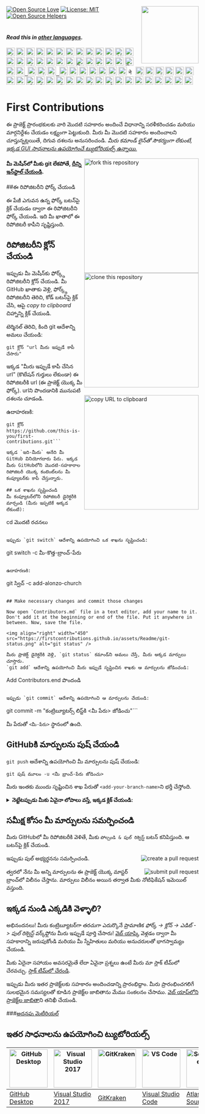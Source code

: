 [![Open Source Love](https://firstcontributions.github.io/open-source-badges/badges/open-source-v1/open-source.svg)](https://github.com/firstcontributions/open-source-badges)
[<img align="right" width="150" src="https://firstcontributions.github.io/assets/Readme/join-slack-team.png">](https://join.slack.com/t/firstcontributors/shared_invite/zt-vchl8cde-S0KstI_jyCcGEEj7rSTQiA)
[![License: MIT](https://img.shields.io/badge/License-MIT-green.svg)](https://opensource.org/licenses/MIT)
[![Open Source Helpers](https://www.codetriage.com/roshanjossey/first-contributions/badges/users.svg)](https://www.codetriage.com/roshanjossey/first-contributions)
# 

#### _Read this in [other languages](translations/Translations.md)._

<kbd>[<img title="Shqip" alt="Shqip" src="https://cdn.staticaly.com/gh/hjnilsson/country-flags/master/svg/al.svg" width="22">](translations/README.al.md)</kbd>
<kbd>[<img title="Uzbek" alt="Uzbek language" src="https://cdn.staticaly.com/gh/hjnilsson/country-flags/master/svg/uz.svg" width="22">](translations/README.uz.md)</kbd>
<kbd>[<img title="Azərbaycan dili" alt="Azərbaycan dili" src="https://cdn.statically.io/flags/az.svg" width="22">](translations/README.aze.md)</kbd>
<kbd>[<img title="বাংলা" alt="বাংলা" src="https://cdn.staticaly.com/gh/hjnilsson/country-flags/master/svg/bd.svg" width="22">](translations/README.bn.md)</kbd>
<kbd>[<img title="Bulgarian" alt="Bulgarian" src="https://cdn.staticaly.com/gh/hjnilsson/country-flags/master/svg/bg.svg" width="22">](translations/README.bg.md)</kbd>
<kbd>[<img title="Português" alt="Português" src="https://cdn.staticaly.com/gh/hjnilsson/country-flags/master/svg/br.svg" width="22">](translations/README.pt_br.md)</kbd>
<kbd>[<img title="Català" alt="Català" src="https://firstcontributions.github.io/assets/Readme/catalan1.png" width="22">](translations/README.ca.md)</kbd>
<kbd>[<img title="中文 (Simplified)" alt="中文 (Simplified)" src="https://cdn.staticaly.com/gh/hjnilsson/country-flags/master/svg/cn.svg" width="22">](translations/README.chs.md)</kbd>
<kbd>[<img title="Czech" alt="Czech" src="https://cdn.staticaly.com/gh/hjnilsson/country-flags/master/svg/cz.svg" width="22">](translations/README.cs.md)</kbd>
<kbd>[<img title="Deutsch" alt="Deutsch" src="https://cdn.staticaly.com/gh/hjnilsson/country-flags/master/svg/de.svg" width="22">](translations/README.de.md)</kbd>
<kbd>[<img title="Dansk" alt="Dansk" src="https://cdn.staticaly.com/gh/hjnilsson/country-flags/master/svg/dk.svg" width="22">](translations/README.da.md)</kbd>
<kbd>[<img title="العربية" alt="العربية" src="https://cdn.staticaly.com/gh/hjnilsson/country-flags/master/svg/eg.svg" width="22">](translations/README.eg.md)</kbd>
<kbd>[<img title="Española" alt="Española" src="https://cdn.staticaly.com/gh/hjnilsson/country-flags/master/svg/es.svg" width="22">](translations/README.es.md)</kbd>
<kbd>[<img title="Française" alt="Française" src="https://cdn.staticaly.com/gh/hjnilsson/country-flags/master/svg/fr.svg" width="22">](translations/README.fr.md)</kbd>
<kbd>[<img title="Galego" alt="Galego" src="https://upload.wikimedia.org/wikipedia/commons/thumb/6/64/Flag_of_Galicia.svg/1200px-Flag_of_Galicia.svg.png" width="22">](translations/README.gl.md)</kbd>
<kbd>[<img title="Ελληνικά" alt="Ελληνικά" src="https://cdn.staticaly.com/gh/hjnilsson/country-flags/master/svg/gr.svg" width="22">](translations/README.gr.md)</kbd>
<kbd>[<img title="ქართული" alt="ქართული" src="https://cdn.staticaly.com/gh/hjnilsson/country-flags/master/svg/ge.svg" width="22">](translations/README.ge.md)</kbd>
<kbd>[<img title="Magyar" alt="Magyar" src="https://cdn.staticaly.com/gh/hjnilsson/country-flags/master/svg/hu.svg" width="22">](translations/README.hu.md)</kbd>
<kbd>[<img title="Bahasa Indonesia" alt="Bahasa Indonesia" src="https://cdn.staticaly.com/gh/hjnilsson/country-flags/master/svg/id.svg" width="22">](translations/README.id.md)</kbd>
<kbd>[<img title="עִברִית" alt="עִברִית" src="https://cdn.staticaly.com/gh/hjnilsson/country-flags/master/svg/il.svg" width="22">](translations/README.hb.md)</kbd>
<kbd>[<img title="हिंदी/ગુજરાતી/मराठी/മലയാളം/ಕನ್ನಡ/తెలుగు/छत्तीसगढ़ी/বাংলা/தமிழ்" alt="हिंदी/ગુજરાતી/मराठी/മലയാളം/ಕನ್ನಡ/తెలుగు/छत्तीसगढ़ी/বাংলা/தமிழ்" src="https://cdn.staticaly.com/gh/hjnilsson/country-flags/master/svg/in.svg" width="22">](translations/Translations.md)</kbd>
<kbd>[<img title="தமிழ்" alt="தமிழ்" src="https://cdn.staticaly.com/gh/hjnilsson/country-flags/master/svg/lk.svg" width="22">](translations/README.ta.md)</kbd>
<kbd>[<img title="فارسی" alt="فارسی" src="https://cdn.staticaly.com/gh/hjnilsson/country-flags/master/svg/ir.svg" width="22">](translations/README.fa.md)</kbd>
<kbd>[<img title="Italiano" alt="Italiano" src="https://cdn.staticaly.com/gh/hjnilsson/country-flags/master/svg/it.svg" width="22">](translations/README.it.md)</kbd>
<kbd>[<img title="日本語" alt="日本語" src="https://cdn.staticaly.com/gh/hjnilsson/country-flags/master/svg/jp.svg" width="22">](translations/README.ja.md)</kbd>
<kbd>[<img title="සිංහල" alt="සිංහල" src="https://cdn.staticaly.com/gh/hjnilsson/country-flags/master/svg/lk.svg" width="22">](translations/README.si.md)</kbd>
<kbd>[<img title="Kiswahili (Kenya)" alt="Kiswahili (Kenya)" src="https://cdn.staticaly.com/gh/hjnilsson/country-flags/master/svg/ke.svg" width="22">](translations/README.kws.md)</kbd>
<kbd>[<img title="한국어" alt="한국어" src="https://cdn.staticaly.com/gh/hjnilsson/country-flags/master/svg/kr.svg" width="22"> <img title="한국어" alt="한국어" src="https://cdn.staticaly.com/gh/hjnilsson/country-flags/master/svg/kp.svg" width="22">](translations/README.ko.md)</kbd>
<kbd>[<img title="Lietuvių kalba" alt="Lietuvių kalba" src="https://cdn.staticaly.com/gh/hjnilsson/country-flags/master/svg/lt.svg" width="22">](translations/README.lt.md)</kbd>
<kbd>[<img title="Limba Română" alt="Limba Română" src="https://cdn.staticaly.com/gh/hjnilsson/country-flags/master/svg/md.svg" width="22"> <img title="Limba Română" alt="Limba Română" src="https://cdn.staticaly.com/gh/hjnilsson/country-flags/master/svg/ro.svg" width="22">](translations/README.ro.md)</kbd>
<kbd>[<img title="မြန်မာ" alt="မြန်မာ" src="https://cdn.staticaly.com/gh/hjnilsson/country-flags/master/svg/mm.svg" width="22">](translations/README.mm_unicode.md)</kbd>
<kbd>[<img title="Македонски" alt="Македонски" src="https://cdn.staticaly.com/gh/hjnilsson/country-flags/master/svg/mk.svg" width="22">](translations/README.mk.md)</kbd>
<kbd>[<img title="Español de México" alt="Español de México" src="https://cdn.staticaly.com/gh/hjnilsson/country-flags/master/svg/mx.svg" width="22">](translations/README.mx.md)</kbd>
<kbd>[<img title="Bahasa Melayu / بهاس ملايو‎ / Malay" alt="Bahasa Melayu / بهاس ملايو‎ / Malay" src="https://cdn.staticaly.com/gh/hjnilsson/country-flags/master/svg/my.svg" width="22">](translations/README.my.md)</kbd>
<kbd>[<img title="Dutch" alt="Dutch" src="https://cdn.staticaly.com/gh/hjnilsson/country-flags/master/svg/nl.svg" width="22">](translations/README.nl.md)</kbd>
<kbd>[<img title="Norsk" alt="Norsk" src="https://cdn.staticaly.com/gh/hjnilsson/country-flags/master/svg/no.svg" width="22">](translations/README.no.md)</kbd>
<kbd>[<img title="नेपाली" alt="नेपाली" src="https://cdn.staticaly.com/gh/hjnilsson/country-flags/master/svg/np.svg" width="15">](translations/README.np.md)</kbd>
<kbd>[<img title="Wikang Filipino" alt="Wikang Filipino" src="https://cdn.staticaly.com/gh/hjnilsson/country-flags/master/svg/ph.svg" width="22">](translations/README.tl.md)</kbd>
<kbd>[<img title="English (Pirate)" alt="English (Pirate)" src="https://firstcontributions.github.io/assets/Readme/pirate.png" width="22">](translations/README.en-pirate.md)</kbd>
<kbd>[<img title="اُاردو" alt="اردو" src="https://cdn.staticaly.com/gh/hjnilsson/country-flags/master/svg/pk.svg" width="22">](translations/README.ur.md)</kbd>
<kbd>[<img title="Polski" alt="Polski" src="https://cdn.staticaly.com/gh/hjnilsson/country-flags/master/svg/pl.svg" width="22">](translations/README.pl.md)</kbd>
<kbd>[<img title="Português (Portugal)" alt="Português (Portugal)" src="https://cdn.staticaly.com/gh/hjnilsson/country-flags/master/svg/pt.svg" width="22">](translations/README.pt-pt.md)</kbd>
<kbd>[<img title="Русский язык" alt="Русский язык" src="https://cdn.staticaly.com/gh/hjnilsson/country-flags/master/svg/ru.svg" width="22">](translations/README.ru.md)</kbd>
<kbd>[<img title="عربى" alt="عربى" src="https://cdn.staticaly.com/gh/hjnilsson/country-flags/master/svg/sa.svg" width="22">](translations/README.ar.md)</kbd>
<kbd>[<img title="Svenska" alt="Svenska" src="https://cdn.staticaly.com/gh/hjnilsson/country-flags/master/svg/se.svg" width="22">](translations/README.se.md)</kbd>
<kbd>[<img title="Slovenčina" alt="Slovenčina" src="https://cdn.staticaly.com/gh/hjnilsson/country-flags/master/svg/sk.svg" width="22">](translations/README.slk.md)</kbd>
<kbd>[<img title="Slovenščina" alt="Slovenščina" src="https://cdn.staticaly.com/gh/hjnilsson/country-flags/master/svg/si.svg" width="22">](translations/README.sl.md)</kbd>
<kbd>[<img title="ภาษาไทย" alt="ภาษาไทย" src="https://cdn.staticaly.com/gh/hjnilsson/country-flags/master/svg/th.svg" width="22">](translations/README.th.md)</kbd>
<kbd>[<img title="Türkçe" alt="Türkçe" src="https://cdn.staticaly.com/gh/hjnilsson/country-flags/master/svg/tr.svg" width="22">](translations/README.tr.md)</kbd>
<kbd>[<img title="中文(Traditional)" alt="中文(Traditional)" src="https://cdn.staticaly.com/gh/hjnilsson/country-flags/master/svg/tw.svg" width="22">](translations/README.cht.md)</kbd>
<kbd>[<img title="Українська" alt="Українська" src="https://cdn.staticaly.com/gh/hjnilsson/country-flags/master/svg/ua.svg" width="22">](translations/README.ua.md)</kbd>
<kbd>[<img title="Tiếng Việt" alt="Tiếng Việt" src="https://cdn.staticaly.com/gh/hjnilsson/country-flags/master/svg/vn.svg" width="22">](translations/README.vn.md)</kbd>
<kbd>[<img title="Zulu (South Africa)" alt="Zulu (South Africa)" src="https://cdn.staticaly.com/gh/hjnilsson/country-flags/master/svg/za.svg" width="22">](translations/README.zul.md)</kbd>
<kbd>[<img title="Afrikaans (South Africa)" alt="Afrikaans (South Africa)" src="https://cdn.staticaly.com/gh/hjnilsson/country-flags/master/svg/za.svg" width="22">](translations/README.afk.md)</kbd>
<kbd>[<img title="Igbo (Nigeria)" alt="Igbo (Nigeria)" src="https://cdn.staticaly.com/gh/hjnilsson/country-flags/master/svg/ng.svg" width="22">](translations/README.igb.md)</kbd>
<kbd>[<img title="Yoruba (Nigeria)" alt="Yoruba (Nigeria)" src="https://cdn.staticaly.com/gh/hjnilsson/country-flags/master/svg/ng.svg" width="22">](translations/README.yor.md)</kbd>
<kbd>[<img title="Latvia" alt="Latvia" src="https://cdn.staticaly.com/gh/hjnilsson/country-flags/master/svg/lv.svg" width="22">](translations/README.lv.md)</kbd>
<kbd>[<img title="Suomeksi" alt="Suomeksi" src="https://cdn.staticaly.com/gh/hjnilsson/country-flags/master/svg/fi.svg" width="22">](translations/README.fi.md)</kbd>
<kbd>[<img title="Беларуская мова" alt="Беларуская мова" src="https://cdn.staticaly.com/gh/hjnilsson/country-flags/master/svg/by.svg" width="22">](translations/README.by.md)</kbd>
<kbd>[<img title="Српски" alt="Српски" src="https://cdn.staticaly.com/gh/hjnilsson/country-flags/master/svg/rs.svg" width="22">](translations/README.sr.md)</kbd>
<kbd>[<img title="Қазақша" alt="Қазақша" src="https://cdn.staticaly.com/gh/hjnilsson/country-flags/master/svg/kz.svg" width="22">](translations/README.kz.md)</kbd>
<kbd>[<img title="Bosanski" alt="Bosanski" src="https://cdn.staticaly.com/gh/hjnilsson/country-flags/master/svg/ba.svg" width="22">](translations/README.bih.md)</kbd>
# 

# First Contributions
ఈ ప్రాజెక్ట్ ప్రారంభకులకు వారి మొదటి సహకారం అందించే విధానాన్ని సరళీకరించడం మరియు మార్గనిర్దేశం చేయడం లక్ష్యంగా పెట్టుకుంది. మీరు మీ మొదటి సహకారం అందించాలని చూస్తున్నట్లయితే, దిగువ దశలను అనుసరించండి.
_మీరు కమాండ్ లైన్‌తో సౌకర్యంగా లేకుంటే, [ఇక్కడ GUI సాధనాలను ఉపయోగించే ట్యుటోరియల్స్ ఉన్నాయి.](#tutorials-using-other-tools)_


<img align="right" width="300" src="https://firstcontributions.github.io/assets/Readme/fork.png" alt="fork this repository" />

#### మీ మెషీన్‌లో మీకు git లేకపోతే, [దీన్ని ఇన్‌స్టాల్ చేయండి](https://help.github.com/articles/set-up-git/).

##ఈ రిపోజిటరీని ఫోర్క్ చేయండి

ఈ పేజీ ఎగువన ఉన్న ఫోర్క్ బటన్‌పై క్లిక్ చేయడం ద్వారా ఈ రిపోజిటరీని ఫోర్క్ చేయండి.
ఇది మీ ఖాతాలో ఈ రిపోజిటరీ కాపీని సృష్టిస్తుంది.
## రిపోజిటరీని క్లోన్ చేయండి

<img align="right" width="300" src="https://firstcontributions.github.io/assets/Readme/clone.png" alt="clone this repository" />

ఇప్పుడు మీ మెషీన్‌కు ఫోర్క్డ్ రిపోజిటరీని క్లోన్ చేయండి. మీ GitHub ఖాతాకు వెళ్లి, ఫోర్క్డ్ రిపోజిటరీని తెరిచి, కోడ్ బటన్‌పై క్లిక్ చేసి, ఆపై _copy to clipboard_ చిహ్నాన్ని క్లిక్ చేయండి.

టెర్మినల్ తెరిచి, కింది git ఆదేశాన్ని అమలు చేయండి:

```
git క్లోన్ "url మీరు ఇప్పుడే కాపీ చేసారు"
```

ఇక్కడ "మీరు ఇప్పుడే కాపీ చేసిన url" (కొటేషన్ గుర్తులు లేకుండా) ఈ రిపోజిటరీకి url (ఈ ప్రాజెక్ట్ యొక్క మీ ఫోర్క్). urlని పొందడానికి మునుపటి దశలను చూడండి.
<img align="right" width="300" src="https://firstcontributions.github.io/assets/Readme/copy-to-clipboard.png" alt="copy URL to clipboard" />

ఉదాహరణకి:
```
git క్లోన్ https://github.com/this-is-you/first-contributions.git```

ఇక్కడ `ఇది-మీరు` అనేది మీ GitHub వినియోగదారు పేరు. ఇక్కడ మీరు GitHubలోని మొదటి-సహకారాల రిపోజిటరీ యొక్క కంటెంట్‌లను మీ కంప్యూటర్‌కు కాపీ చేస్తున్నారు.

## ఒక శాఖను సృష్టించండి
మీ కంప్యూటర్‌లోని రిపోజిటరీ డైరెక్టరీకి మార్చండి (మీరు ఇప్పటికే అక్కడ లేకుంటే):
```
cd మొదటి రచనలు
```

ఇప్పుడు `git switch` ఆదేశాన్ని ఉపయోగించి ఒక శాఖను సృష్టించండి:
```
git switch -c మీ-కొత్త-బ్రాంచ్-పేరు
```

ఉదాహరణకి:

```
git స్విచ్ -c add-alonzo-church
```

## Make necessary changes and commit those changes

Now open `Contributors.md` file in a text editor, add your name to it. Don't add it at the beginning or end of the file. Put it anywhere in between. Now, save the file.

<img align="right" width="450" src="https://firstcontributions.github.io/assets/Readme/git-status.png" alt="git status" />

మీరు ప్రాజెక్ట్ డైరెక్టరీకి వెళ్లి, `git status` కమాండ్‌ని అమలు చేస్తే, మీరు అక్కడ మార్పులు చూస్తారు.
`git add` ఆదేశాన్ని ఉపయోగించి మీరు ఇప్పుడే సృష్టించిన శాఖకు ఆ మార్పులను జోడించండి:
```
Add Contributors.end పొందండి
```

ఇప్పుడు `git commit` ఆదేశాన్ని ఉపయోగించి ఆ మార్పులను చేయండి:
```
git commit -m "కంట్రిబ్యూటర్స్ లిస్ట్‌కి <మీ పేరు> జోడించు"```

మీ పేరుతో `<మీ-పేరు>` స్థానంలో ఉంది.

## GitHubకి మార్పులను పుష్ చేయండి

`git push` ఆదేశాన్ని ఉపయోగించి మీ మార్పులను పుష్ చేయండి:

```
git పుష్ మూలం -u <మీ బ్రాంచ్-పేరు జోడించు>
```

మీరు ఇంతకు ముందు సృష్టించిన శాఖ పేరుతో `<add-your-branch-name>`ని భర్తీ చేస్తోంది.

<details>
<summary> <strong>నెట్టేటప్పుడు మీకు ఏవైనా లోపాలు వస్తే, ఇక్కడ క్లిక్ చేయండి:</strong> </summary>

* ### ప్రమాణీకరణ లోపం
     <pre>remote: **ఆగస్టు 13, 2021న పాస్‌వర్డ్ ప్రమాణీకరణకు మద్దతు తీసివేయబడింది. దయచేసి బదులుగా వ్యక్తిగత యాక్సెస్ టోకెన్‌ని ఉపయోగించండి.**
  remote: దయచేసి మరింత సమాచారం కోసం https://github.blog/2020-12-15-token-authentication-requirements-for-git-operations/ని చూడండి.
  fatal:https://github.com/<your-username>/first-contributions.git/' కోసం ప్రమాణీకరణ విఫలమైంది</pre>  
   [GitHub యొక్క ట్యుటోరియల్](https://docs.github.com/en/authentication/connecting-to-github-with-ssh/adding-a-new-ssh-key-to-your-github-account)కి వెళ్లండి మీ ఖాతాకు SSH కీని రూపొందించడం మరియు కాన్ఫిగర్ చేయడం.

</details>

## సమీక్ష కోసం మీ మార్పులను సమర్పించండి
మీరు GitHubలో మీ రిపోజిటరీకి వెళితే, మీకు `పోల్చండి & పుల్ రిక్వెస్ట్` బటన్ కనిపిస్తుంది. ఆ బటన్‌పై క్లిక్ చేయండి.

<img style="float: right;" src="https://firstcontributions.github.io/assets/Readme/compare-and-pull.png" alt="create a pull request" />

ఇప్పుడు పుల్ అభ్యర్థనను సమర్పించండి.

<img style="float: right;" src="https://firstcontributions.github.io/assets/Readme/submit-pull-request.png" alt="submit pull request" />

త్వరలో నేను మీ అన్ని మార్పులను ఈ ప్రాజెక్ట్ యొక్క మాస్టర్ బ్రాంచ్‌లో విలీనం చేస్తాను. మార్పులు విలీనం అయిన తర్వాత మీకు నోటిఫికేషన్ ఇమెయిల్ వస్తుంది.

## ఇక్కడ నుండి ఎక్కడికి వెళ్ళాలి?

అభినందనలు! మీరు కంట్రిబ్యూటర్‌గా తరచుగా ఎదుర్కొనే ప్రామాణిక _ఫోర్క్ -> క్లోన్ -> ఎడిట్ -> పుల్ రిక్వెస్ట్_ వర్క్‌ఫ్లోను మీరు ఇప్పుడే పూర్తి చేసారు!
[వెబ్ యాప్](https://firstcontributions.github.io/#social-share)కి వెళ్లడం ద్వారా మీ సహకారాన్ని జరుపుకోండి మరియు మీ స్నేహితులు మరియు అనుచరులతో భాగస్వామ్యం చేయండి.

మీకు ఏదైనా సహాయం అవసరమైతే లేదా ఏవైనా ప్రశ్నలు ఉంటే మీరు మా స్లాక్ టీమ్‌లో చేరవచ్చు. [స్లాక్ టీమ్‌లో చేరండి](https://join.slack.com/t/firstcontributors/shared_invite/zt-vchl8cde-S0KstI_jyCcGEEj7rSTQiA).

ఇప్పుడు మీరు ఇతర ప్రాజెక్ట్‌లకు సహకారం అందించడాన్ని ప్రారంభిద్దాం. మీరు ప్రారంభించగలిగే సులభమైన సమస్యలతో కూడిన ప్రాజెక్ట్‌ల జాబితాను మేము సంకలనం చేసాము. [వెబ్ యాప్‌లోని ప్రాజెక్ట్‌ల జాబితా](https://firstcontributions.github.io/#project-list)ని తనిఖీ చేయండి.
     
###[అదనపు మెటీరియల్](additional-material/git_workflow_scenarios/additional-material.md)
## ఇతర సాధనాలను ఉపయోగించి ట్యుటోరియల్స్

| <a href="gui-tool-tutorials/github-desktop-tutorial.md"><img alt="GitHub Desktop" src="https://desktop.github.com/images/desktop-icon.svg" width="100"></a> | <a href="gui-tool-tutorials/github-windows-vs2017-tutorial.md"><img alt="Visual Studio 2017" src="https://upload.wikimedia.org/wikipedia/commons/c/cd/Visual_Studio_2017_Logo.svg" width="100"></a> | <a href="gui-tool-tutorials/gitkraken-tutorial.md"><img alt="GitKraken" src="https://firstcontributions.github.io/assets/gui-tool-tutorials/gitkraken-tutorial/gk-icon.png" width="100"></a> | <a href="gui-tool-tutorials/github-windows-vs-code-tutorial.md"><img alt="VS Code" src="https://upload.wikimedia.org/wikipedia/commons/2/2d/Visual_Studio_Code_1.18_icon.svg" width=100></a> | <a href="gui-tool-tutorials/sourcetree-macos-tutorial.md"><img alt="Sourcetree App" src="https://wac-cdn.atlassian.com/dam/jcr:81b15cde-be2e-4f4a-8af7-9436f4a1b431/Sourcetree-icon-blue.svg" width=100></a> | <a href="gui-tool-tutorials/github-windows-intellij-tutorial.md"><img alt="IntelliJ IDEA" src="https://upload.wikimedia.org/wikipedia/commons/thumb/9/9c/IntelliJ_IDEA_Icon.svg/512px-IntelliJ_IDEA_Icon.svg.png" width=100></a> |
| ----------------------------------------------------------------------------------------------------------------------------------------------------------- | --------------------------------------------------------------------------------------------------------------------------------------------------------------------------------------------------- | -------------------------------------------------------------------------------------------------------------------------------------------------------------------------------------------- | -------------------------------------------------------------------------------------------------------------------------------------------------------------------------------------------- | ------------------------------------------------------------------------------------------------------------------------------------------------------------------------------------------------------------ | -------------------------------------------------------------------------------------------------------------------------------------------------------------------------------------------------------------------------------- |
| [GitHub Desktop](gui-tool-tutorials/github-desktop-tutorial.md)                                                                                             | [Visual Studio 2017](gui-tool-tutorials/github-windows-vs2017-tutorial.md)                                                                                                                          | [GitKraken](gui-tool-tutorials/gitkraken-tutorial.md)                                                                                                                                        | [Visual Studio Code](gui-tool-tutorials/github-windows-vs-code-tutorial.md)                                                                                                                  | [Atlassian Sourcetree](gui-tool-tutorials/sourcetree-macos-tutorial.md)                                                                                                                                      | [IntelliJ IDEA](gui-tool-tutorials/github-windows-intellij-tutorial.md)                                                                                                                                                          |
